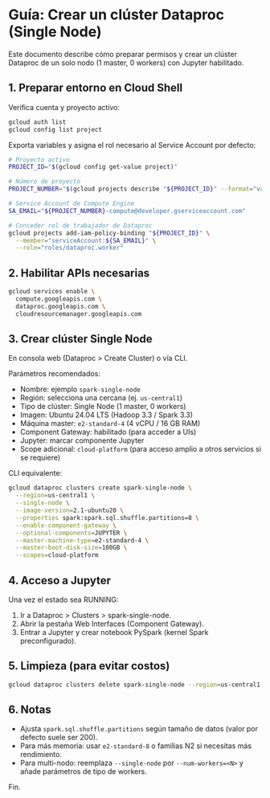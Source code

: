 # Guía: Crear un clúster Dataproc (Single Node)

Este documento describe cómo preparar permisos y crear un clúster Dataproc de un solo nodo (1 master, 0 workers) con Jupyter habilitado.

## 1. Preparar entorno en Cloud Shell

Verifica cuenta y proyecto activo:
```bash
gcloud auth list
gcloud config list project
```

Exporta variables y asigna el rol necesario al Service Account por defecto:
```bash
# Proyecto activo
PROJECT_ID="$(gcloud config get-value project)"

# Número de proyecto
PROJECT_NUMBER="$(gcloud projects describe "${PROJECT_ID}" --format="value(projectNumber)")"

# Service Account de Compute Engine
SA_EMAIL="${PROJECT_NUMBER}-compute@developer.gserviceaccount.com"

# Conceder rol de trabajador de Dataproc
gcloud projects add-iam-policy-binding "${PROJECT_ID}" \
  --member="serviceAccount:${SA_EMAIL}" \
  --role="roles/dataproc.worker"
```

## 2. Habilitar APIs necesarias

```bash
gcloud services enable \
  compute.googleapis.com \
  dataproc.googleapis.com \
  cloudresourcemanager.googleapis.com
```

## 3. Crear clúster Single Node

En consola web (Dataproc > Create Cluster) o vía CLI.

Parámetros recomendados:
- Nombre: ejemplo `spark-single-node`
- Región: selecciona una cercana (ej. `us-central1`)
- Tipo de clúster: Single Node (1 master, 0 workers)
- Imagen: Ubuntu 24.04 LTS (Hadoop 3.3 / Spark 3.3)
- Máquina master: `e2-standard-4` (4 vCPU / 16 GB RAM)
- Component Gateway: habilitado (para acceder a UIs)
- Jupyter: marcar componente Jupyter
- Scope adicional: `cloud-platform` (para acceso amplio a otros servicios si se requiere)

CLI equivalente:
```bash
gcloud dataproc clusters create spark-single-node \
  --region=us-central1 \
  --single-node \
  --image-version=2.1-ubuntu20 \
  --properties spark:spark.sql.shuffle.partitions=8 \
  --enable-component-gateway \
  --optional-components=JUPYTER \
  --master-machine-type=e2-standard-4 \
  --master-boot-disk-size=100GB \
  --scopes=cloud-platform
```

## 4. Acceso a Jupyter

Una vez el estado sea RUNNING:
1. Ir a Dataproc > Clusters > spark-single-node.
2. Abrir la pestaña Web Interfaces (Component Gateway).
3. Entrar a Jupyter y crear notebook PySpark (kernel Spark preconfigurado).

## 5. Limpieza (para evitar costos)

```bash
gcloud dataproc clusters delete spark-single-node --region=us-central1
```

## 6. Notas

- Ajusta `spark.sql.shuffle.partitions` según tamaño de datos (valor por defecto suele ser 200).
- Para más memoria: usar `e2-standard-8` o familias N2 si necesitas más rendimiento.
- Para multi-nodo: reemplaza `--single-node` por `--num-workers=<N>` y añade parámetros de tipo de workers.

Fin.